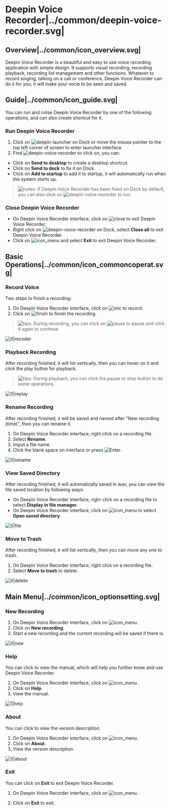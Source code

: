 # Deepin Voice Recorder|../common/deepin-voice-recorder.svg|

## Overview|../common/icon_overview.svg|

Deepin Voice Recorder is a beautiful and easy to use voice recording application with simple design. It supports visual recording, recording playback, recording list management and other functions. Whatever to record singing, talking on a call or conference, Deepin Voice Recorder can do it for you, it will make your vocie to be seen and saved.

## Guide|../common/icon_guide.svg|

You can run and colse Deepin Voice Recorder by one of the following operations, and can also create shortcut for it.

### Run Deepin Voice Recorder

1. Click on ![deepin-launcher](icon/deepin-launcher.svg) on Dock or move the mouse pointer to the top left corner of screen to enter launcher interface.
2. Find ![deepin-voice-recorder](icon/deepin-voice-recorder.svg) to click on, you can:

 - Click on **Send to desktop** to create a desktop shortcut.
 - Click on **Send to dock** to fix it on Dock.
 - Click on **Add to startup** to add it to startup, it will automatically run when the system starts up.

> ![notes](icon/notes.svg): If Deepin Voice Recorder has been fixed on Dock by default, you can also click on ![deepin-voice-recorder](icon/deepin-voice-recorder.svg) to run.

### Close Deepin Voice Recorder

- On Deepin Voice Recorder interface, click on ![close](icon/close_icon.svg) to exit Deepin Voice Recorder.
- Right click on ![deepin-voice-recorder](icon/deepin-voice-recorder.svg) on Dock, select **Close all** to exit Deepin Voice Recorder.
- Click on ![icon_menu](icon/icon_menu.svg) and select **Exit** to exit Deepin Voice Recorder.

## Basic Operations|../common/icon_commoncoperat.svg|

### Record Voice

Two steps to finish a recording:

1. On Deepin Voice Recorder interface, click on ![mic](icon/mic.svg) to record.
2. Click on ![finish](icon/finish.svg) to finish the recording.

> ![tips](icon/tips.svg): During recording, you can click on ![pause](icon/pause.svg) to pause and click it again to continue.

![0|recoder](png/recoder.png)

### Playback Recording

After recording finished, it will list vertically, then you can hover on it and click the play button for playback.

> ![tips](icon/tips.svg): During playback, you can click the pause or stop button to do some operations.

![0|replay](png/replay.png)

### Rename Recording

After recording finished, it will be saved and named after "New recording (time)", then you can rename it.

1. On Deepin Voice Recorder interface, right click on a recording file.
2. Select **Rename**.
3. Imput a file name.
4. Click the blank space on interface or press ![Enter](icon/Enter.svg).

![0|rename](png/rename.png)

### View Saved Directory

After recording finished, it will automatically saved in wav, you can view the file saved location by following ways:

- On Deepin Voice Recorder interface, righr click on a recording file to select **Display in file manager**.
- On Deepin Voice Recorder interface, click on ![icon_menu](icon/icon_menu.svg) to select **Open saved directory**.

![0|file](png/file.png)

### Move to Trash

After recording finished, it will list vertically, then you can move any one to trash.

1. On Deepin Voice Recorder interface, right click on a recording file.
2. Select **Move to trash** to delete.

![0|delete](png/delete.png)

## Main Menu|../common/icon_optionsetting.svg|

### New Recording

1. On Deepin Voice Recorder interface, click on ![icon_menu](icon/icon_menu.svg).
2. Click on **New recording**.
3. Start a new recording and the current recording will be saved if there is.

![0|new](png/new.png)

### Help

You can click to view the manual, which will help you further know and use Deepin Voice Recorder.

1. On Deepin Voice Recorder interface, click on ![icon_menu](icon/icon_menu.svg) .
2. Click on **Help**.
3. View the manual.

![1|heip](png/help.png)


### About

You can click to view the version description.

1. On Deepin Voice Recorder interface, click on ![icon_menu](icon/icon_menu.svg).
2. Click on **About**.
3. View the version description.

![0|about](png/about.png)

### Exit

You can click on **Exit** to exit Deepin Voice Recorder.

1. On Deepin Voice Recorder interface, click on ![icon_menu](icon/icon_menu.svg).

2. Click on **Exit** to exit.
